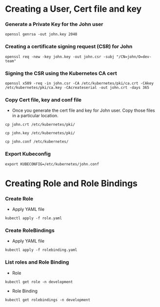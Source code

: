 # Creating a User, Cert file and key

### Generate a Private Key for the John user
```
openssl genrsa -out john.key 2048
```
###  Creating a certificate signing request (CSR) for John
```
openssl req -new -key john.key -out john.csr -subj "/CN=john/O=dev-team"
```
### Signing the CSR using the Kubernetes CA cert
```
openssl x509 -req -in john.csr -CA /etc/kubernetes/pki/ca.crt -CAkey /etc/kubernetes/pki/ca.key -CAcreateserial -out john.crt -days 365
```
### Copy Cert file, key and conf file
- Once you generate the cert file and key for John user. Copy those files in a particular location.
```
cp john.crt /etc/kubernetes/pki/
```
```
cp john.key /etc/kubernetes/pki/
```
```
cp john.conf /etc/kubernetes/
```
### Export Kubeconfig
```
export KUBECONFIG=/etc/kubernetes/john.conf
```

# Creating Role and Role Bindings

### Create Role
- Apply YAML file
```
kubectl apply -f role.yaml
```
### Create RoleBindings
- Apply YAML file
```
kubectl apply -f rolebinding.yaml
```
### List roles and Role Binding
- Role
```
kubectl get role -n development
```
- Role Binding
```
kubectl get rolebindings -n development
```
